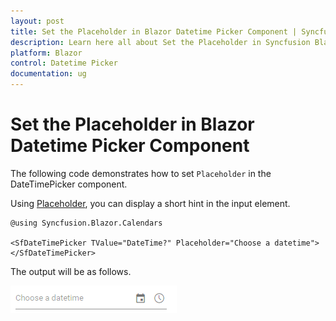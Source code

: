 ```yaml
---
layout: post
title: Set the Placeholder in Blazor Datetime Picker Component | Syncfusion
description: Learn here all about Set the Placeholder in Syncfusion Blazor Datetime Picker component and more.
platform: Blazor
control: Datetime Picker 
documentation: ug
---
```


# Set the Placeholder in Blazor Datetime Picker Component

The following code demonstrates how to set `Placeholder` in the DateTimePicker component.

Using [Placeholder](https://help.syncfusion.com/cr/blazor/Syncfusion.Blazor.Calendars.SfDateTimePicker-1.html#Syncfusion_Blazor_Calendars_SfDateTimePicker_1_Placeholder), you can display a short hint in the input element.

```cshtml
@using Syncfusion.Blazor.Calendars

<SfDateTimePicker TValue="DateTime?" Placeholder="Choose a datetime"></SfDateTimePicker>
```

The output will be as follows.

![DateTimePicker](../images/placeholder.png)